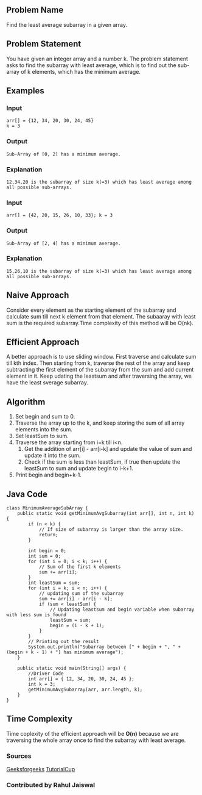 ## Problem Name

Find the least average subarray in a given array.

## Problem Statement

You have given an integer array and a number k. The problem statement asks to find the subarray with least average, which is to find out the sub-array of k elements, which has the minimum average.

## Examples
### Input
```
arr[] = {12, 34, 20, 30, 24, 45}
k = 3
```

### Output
```
Sub-Array of [0, 2] has a minimum average.
```

### Explanation
```
12,34,20 is the subarray of size k(=3) which has least average among all possible sub-arrays.
```

### Input
```
arr[] = {42, 20, 15, 26, 10, 33}; k = 3
```

### Output
```
Sub-Array of [2, 4] has a minimum average.
```

### Explanation
```
15,26,10 is the subarray of size k(=3) which has least average among all possible sub-arrays.
```

## Naive Approach
Consider every element as the starting element of the subarray and calculate sum till next k element from that element. The subaaray with least sum is the required subarray.Time complexity of this method will be O(nk).

## Efficient Approach
A better approach is to use sliding window. First traverse and calculate sum till kth index. Then starting from k, traverse the rest of the array and keep subtracting the first element of the subarray from the sum and add current element in it. Keep udating the leastsum and after traversing the array, we have the least sverage subarray.

## Algorithm
1. Set begin and sum to 0.
2. Traverse the array up to the k, and keep storing the sum of all array elements into the sum.
3. Set leastSum to sum.
4. Traverse the array starting from i=k till i<n.
    1. Get the addition of arr[i] - arr[i-k] and update the value of sum and update it into the sum.
    2. Check if the sum is less than leastSum, if true then update the leastSum to sum and update begin to i-k+1.
5. Print begin and begin+k-1.

## Java Code
```
class MinimumAverageSubArray {
    public static void getMinimumAvgSubarray(int arr[], int n, int k) {
        if (n < k) {
            // If size of subarray is larger than the array size.
            return;
        }

        int begin = 0;
        int sum = 0;
        for (int i = 0; i < k; i++) {
            // Sum of the first k elements
            sum += arr[i];
        }
        int leastSum = sum;
        for (int i = k; i < n; i++) {
            // updating sum of the subarray
            sum += arr[i] - arr[i - k];
            if (sum < leastSum) {
                // Updating leastsum and begin variable when subarray with less sum is found
                leastSum = sum;
                begin = (i - k + 1);
            }
        }
        // Printing out the result
        System.out.println("Subarray between [" + begin + ", " + (begin + k - 1) + "] has minimum average");
    }

    public static void main(String[] args) {
        //Driver Code
        int arr[] = { 12, 34, 20, 30, 24, 45 };
        int k = 3;
        getMinimumAvgSubarray(arr, arr.length, k);
    }
}
```
## Time Complexity
Time coplexity of the efficient approach will be **O(n)** because we are traversing the whole array once to find the subarray with least average.
### Sources
[Geeksforgeeks](https://www.geeksforgeeks.org/find-subarray-least-average/)
[TutorialCup](https://www.tutorialcup.com/interview/array/find-the-subarray-with-least-average.htm)

### Contributed by Rahul Jaiswal
